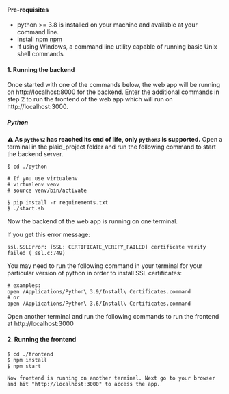 #### Pre-requisites

- python >= 3.8 is installed on your machine and available at your command line.
- Install npm [npm](https://www.npmjs.com/get-npm)
- If using Windows, a command line utility capable of running basic Unix shell commands

#### 1. Running the backend

Once started with one of the commands below, the web app will be running on http://localhost:8000 for the backend. Enter the additional commands in step 2 to run the frontend of the web app which will run on http://localhost:3000.

##### Python

**:warning: As `python2` has reached its end of life, only `python3` is supported.**
Open a terminal in the plaid_project folder and run the following command to start the backend server.
```
$ cd ./python

# If you use virtualenv
# virtualenv venv
# source venv/bin/activate

$ pip install -r requirements.txt
$ ./start.sh
```
Now the backend of the web app is running on one terminal.

If you get this error message:

```
ssl.SSLError: [SSL: CERTIFICATE_VERIFY_FAILED] certificate verify failed (_ssl.c:749)
```

You may need to run the following command in your terminal for your particular version of python in order to install SSL certificates:

```
# examples:
open /Applications/Python\ 3.9/Install\ Certificates.command
# or
open /Applications/Python\ 3.6/Install\ Certificates.command
```


Open another terminal and run the following commands to run the frontend at http://localhost:3000
#### 2. Running the frontend

```
$ cd ./frontend
$ npm install
$ npm start

Now frontend is running on another terminal. Next go to your browser and hit "http://localhost:3000" to access the app.

